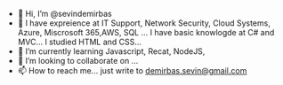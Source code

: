 - 👋 Hi, I’m @sevindemirbas
- 👀 I have expreience at IT Support, Network Security, Cloud Systems, Azure, Miscrosoft 365,AWS, SQL ...
I have basic knowlogde at C# and MVC...
I studied HTML and CSS...
- 🌱 I’m currently learning Javascript, Recat, NodeJS,
- 💞️ I’m looking to collaborate on  ...
- 📫 How to reach me... just write to demirbas.sevin@gmail.com
<!---
sevindemirbas/sevindemirbas is a ✨ special ✨ repository because its `README.md` (this file) appears on your GitHub profile.
You can click the Preview link to take a look at your changes.
--->
